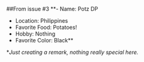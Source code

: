 ##From issue #3
 **- Name: Potz DP
 - Location: Philippines
 - Favorite Food: Potatoes!
 - Hobby: Nothing
 - Favorite Color: Black**

 *_Just creating a remark, nothing really special here._

